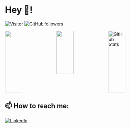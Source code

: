 <h1>Hey 👋!</h1>

[![Visitor](https://visitor-badge.laobi.icu/badge?page_id=avvari-da.avvari-da)](https://github.com/avvari-da) [![GitHub followers](https://img.shields.io/github/followers/avvari-da.svg?style=social&label=Follow)](https://github.com/avvari-da?tab=followers)

<div>
  <img style="float: left; width: 33%" align="middle" height="200px" src="https://github-readme-stats.vercel.app/api?username=avvari-da&count_private=true&show_icons=true&theme=vue" />
  <img style="float: left; width: 33%" align="middle" height="140px" src="https://github-readme-stats.vercel.app/api/top-langs/?username=avvari-da&layout=compact">
  <img style="float: left; width: 33%" align="middle" height="200px" src="https://github-readme-streak-stats.herokuapp.com/?user=avvari-da" alt="GitHub Stats" />
  <div style="clear: both"></div>
</div>

<h2>📫 How to reach me:</h2>

<a href="https://www.linkedin.com/in/dheerajavvari/">![LinkedIn](https://img.shields.io/badge/LinkedIn-0077B5?style=for-the-badge&logo=linkedin&logoColor=white)</a>
